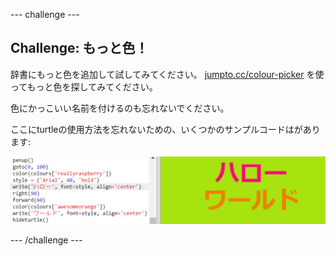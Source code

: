 --- challenge ---

## Challenge: もっと色！

辞書にもっと色を追加して試してみてください。 <a href="http://jumpto.cc/colour-picker" target="_blank">jumpto.cc/colour-picker</a> を使ってもっと色を探してみてください。

色にかっこいい名前を付けるのも忘れないでください。

ここにturtleの使用方法を忘れないための、いくつかのサンプルコードはがあります:

![スクリーンショット](images/colourful-challenge1.png)

--- /challenge ---